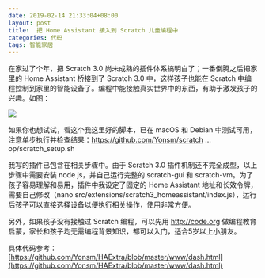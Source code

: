```yaml
---
date: 2019-02-14 21:33:04+08:00
layout: post
title:  把 Home Assistant 接入到 Scratch 儿童编程中
categories: 代码
tags: 智能家居
---
```


在家过了个年，把 Scratch 3.0 尚未成熟的插件体系搞明白了；一番倒腾之后把家里的 Home Assistant 桥接到了 Scratch 3.0 中，这样孩子也能在 Scratch 中编程控制到家里的智能设备了。编程中能接触真实世界中的东西，有助于激发孩子的兴趣。如图：

![](https://bbs.hassbian.com/data/attachment/forum/201902/14/212637tg6g6cro9d56g0c0.png)

如果你也想试试，看这个我这里好的脚本，已在 macOS 和 Debian 中测试可用，注意单步执行并检查结果：https://github.com/Yonsm/scratch ... op/scratch_setup.sh

我写的插件已包含在相关步骤中。由于 Scratch 3.0 插件机制还不完全成型，以上步骤中需要安装 node js，并自己运行完整的 scratch-gui 和 scratch-vm。为了孩子容易理解和易用，插件中我设定了固定的 Home Assistant 地址和长效令牌，需要自己修改（nano src/extensions/scratch3_homeassistant/index.js），运行后孩子可以直接选择设备以便执行相关操作，使用非常方便。

另外，如果孩子没有接触过 Scratch 编程，可以先用 http://code.org 做编程教育启蒙，家长和孩子均无需编程背景知识，都可以入门，适合5岁以上小朋友。

具体代码参考：[https://github.com/Yonsm/HAExtra/blob/master/www/dash.html](https://github.com/Yonsm/HAExtra/blob/master/www/dash.html)
